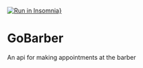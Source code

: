 [![Run in Insomnia}](https://insomnia.rest/images/run.svg)](https://insomnia.rest/run/?label=GoBarber&uri=https%3A%2F%2Fraw.githubusercontent.com%2Fcacpmw%2Fapi-go-barber%2Fmaster%2FInsomnia_2020-12-20.json)

# GoBarber
An api for making appointments at the barber
